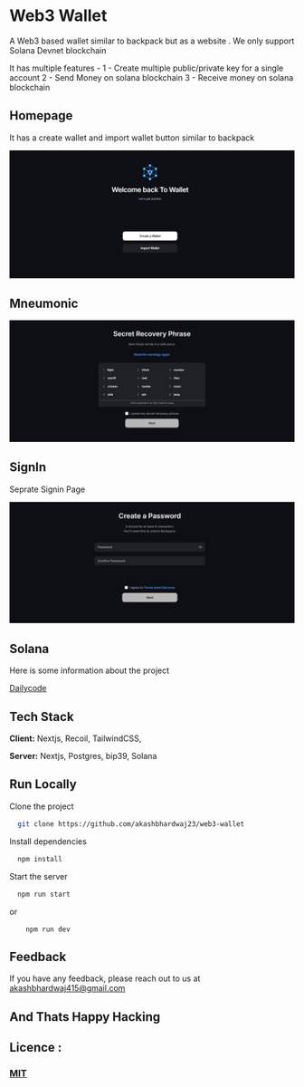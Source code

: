 # Web3 Wallet

A Web3 based wallet similar to backpack but as a website .
We only support Solana Devnet blockchain

It has multiple features -
  1 - Create multiple public/private key for a single account
  2 - Send Money on solana blockchain
  3 - Receive money on solana blockchain

## Homepage
  It has a create wallet and import wallet button similar to backpack 

![App Screenshot](/public/assets/home.png)


## Mneumonic
![Mneumonic](./public/assets/mneumonic.png)

## SignIn
Seprate Signin Page

![signin](/public/assets//signin.png)


## Solana

Here is some information about the project

[Dailycode](https://projects.100xdevs.com/tracks/public-private-keys/Public-Key-Cryptography-1)


## Tech Stack

**Client:** Nextjs, Recoil, TailwindCSS,

**Server:** Nextjs, Postgres, bip39, Solana


## Run Locally

Clone the project

```bash
  git clone https://github.com/akashbhardwaj23/web3-wallet
```

Install dependencies

```bash
  npm install
```

Start the server

```bash
  npm run start
```
or

```
    npm run dev
```

## Feedback

If you have any feedback, please reach out to us at akashbhardwaj415@gmail.com

## And Thats Happy Hacking

## Licence :
### [MIT](https://github.com/expressjs/express/blob/master/LICENSE)